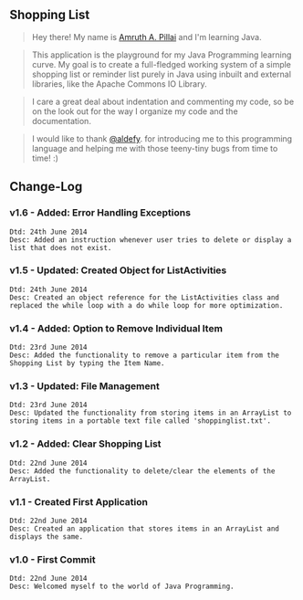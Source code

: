 ## Shopping List

> Hey there! My name is [Amruth A. Pillai](https://facebook.com/AmruthPillai) and I'm learning Java.

> This application is the playground for my Java Programming learning curve. My goal is to create a full-fledged working system of a simple shopping list or reminder list purely in Java using inbuilt and external libraries, like the Apache Commons IO Library.

> I care a great deal about indentation and commenting my code, so be on the look out for the way I organize my code and the documentation.

> I would like to thank [@aldefy](https://github.com/aldefy). for introducing me to this programming language and helping me with those teeny-tiny bugs from time to time! :)

## Change-Log

### v1.6 - Added: Error Handling Exceptions

	Dtd: 24th June 2014
	Desc: Added an instruction whenever user tries to delete or display a list that does not exist.


### v1.5 - Updated: Created Object for ListActivities

	Dtd: 24th June 2014
	Desc: Created an object reference for the ListActivities class and replaced the while loop with a do while loop for more optimization.

### v1.4 - Added: Option to Remove Individual Item

	Dtd: 23rd June 2014
	Desc: Added the functionality to remove a particular item from the Shopping List by typing the Item Name.

### v1.3 - Updated: File Management

	Dtd: 23rd June 2014
	Desc: Updated the functionality from storing items in an ArrayList to storing items in a portable text file called 'shoppinglist.txt'.

### v1.2 - Added: Clear Shopping List

	Dtd: 22nd June 2014
	Desc: Added the functionality to delete/clear the elements of the ArrayList.

### v1.1 - Created First Application

	Dtd: 22nd June 2014
	Desc: Created an application that stores items in an ArrayList and displays the same.

### v1.0 - First Commit

	Dtd: 22nd June 2014
	Desc: Welcomed myself to the world of Java Programming.
